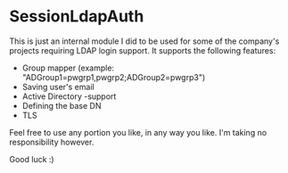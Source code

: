 SessionLdapAuth
===============

This is just an internal module I did to be used for some of the company's projects requiring LDAP
login support. It supports the following features:

* Group mapper (example: "ADGroup1=pwgrp1,pwgrp2;ADGroup2=pwgrp3")
* Saving user's email
* Active Directory -support
* Defining the base DN
* TLS

Feel free to use any portion you like, in any way you like. I'm taking no responsibility however.

Good luck :)
